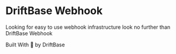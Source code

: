 # DriftBase Webhook

Looking for easy to use webhook infrastructure look no further than DriftBase Webhook

Built With 💖 by DriftBase